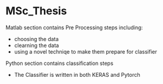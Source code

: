 # MSc_Thesis

Matlab section contains Pre Processing steps including:
   - choosing the data
   - clearning the data
   - using a novel techniqe to make them prepare for classifier

Python section contains classification steps
   - The Classifier is written in both KERAS and Pytorch
